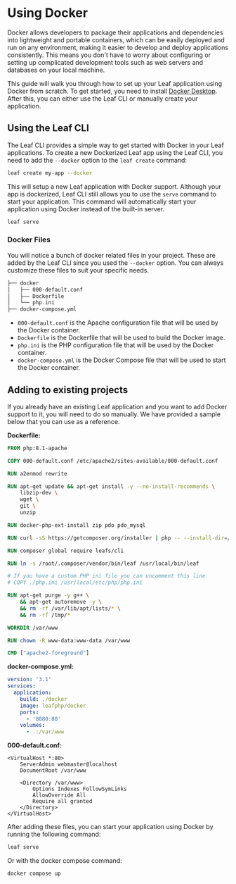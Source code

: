 # Using Docker

<script setup>
import VideoDocs from '/@theme/components/VideoDocs.vue'
</script>

Docker allows developers to package their applications and dependencies into lightweight and portable containers, which can be easily deployed and run on any environment, making it easier to develop and deploy applications consistently. This means you don't have to worry about configuring or setting up complicated development tools such as web servers and databases on your local machine.

<VideoDocs
  title="New to Docker?"
  subject="Docker Tutorial for Beginners"
  description="This video by Mosh Hamedani will walk you through the basics of Docker."
  link="https://www.youtube.com/embed/pTFZFxd4hOI"
/>

This guide will walk you through how to set up your Leaf application using Docker from scratch. To get started, you need to install [Docker Desktop](https://www.docker.com/products/docker-desktop/). After this, you can either use the Leaf CLI or manually create your application.

## Using the Leaf CLI

The Leaf CLI provides a simple way to get started with Docker in your Leaf applications. To create a new Dockerized Leaf app using the Leaf CLI, you need to add the `--docker` option to the `leaf create` command:

```bash
leaf create my-app --docker
```

This will setup a new Leaf application with Docker support. Although your app is dockerized, Leaf CLI still allows you to use the `serve` command to start your application. This command will automatically start your application using Docker instead of the built-in server.

```bash
leaf serve
```

### Docker Files

You will notice a bunch of docker related files in your project. These are added by the Leaf CLI since you used the `--docker` option. You can always customize these files to suit your specific needs.

```bash
├── docker
│   ├── 000-default.conf
│   ├── Dockerfile
│   └── php.ini
├── docker-compose.yml
```

- `000-default.conf` is the Apache configuration file that will be used by the Docker container.
- `Dockerfile` is the Dockerfile that will be used to build the Docker image.
- `php.ini` is the PHP configuration file that will be used by the Docker container.
- `docker-compose.yml` is the Docker Compose file that will be used to start the Docker container.

## Adding to existing projects

If you already have an existing Leaf application and you want to add Docker support to it, you will need to do so manually. We have provided a sample below that you can use as a reference.

**Dockerfile:**

```dockerfile
FROM php:8.1-apache

COPY 000-default.conf /etc/apache2/sites-available/000-default.conf

RUN a2enmod rewrite

RUN apt-get update && apt-get install -y --no-install-recommends \
    libzip-dev \
    wget \
    git \
    unzip

RUN docker-php-ext-install zip pdo pdo_mysql

RUN curl -sS https://getcomposer.org/installer | php -- --install-dir=/usr/local/bin --filename=composer

RUN composer global require leafs/cli

RUN ln -s /root/.composer/vendor/bin/leaf /usr/local/bin/leaf

# If you have a custom PHP ini file you can uncomment this line
# COPY ./php.ini /usr/local/etc/php/php.ini

RUN apt-get purge -y g++ \
    && apt-get autoremove -y \
    && rm -rf /var/lib/apt/lists/* \
    && rm -rf /tmp/*

WORKDIR /var/www

RUN chown -R www-data:www-data /var/www

CMD ["apache2-foreground"]
```

**docker-compose.yml:**

```yaml
version: '3.1'
services:
  application:
    build: ./docker
    image: leafphp/docker
    ports:
      - '8080:80'
    volumes:
      - .:/var/www
```

**000-default.conf:**

```apacheconf
<VirtualHost *:80>
    ServerAdmin webmaster@localhost
    DocumentRoot /var/www

    <Directory /var/www>
        Options Indexes FollowSymLinks
        AllowOverride All
        Require all granted
    </Directory>
</VirtualHost>
```

After adding these files, you can start your application using Docker by running the following command:

```bash
leaf serve
```

Or with the docker compose command:

```bash
docker compose up
```
